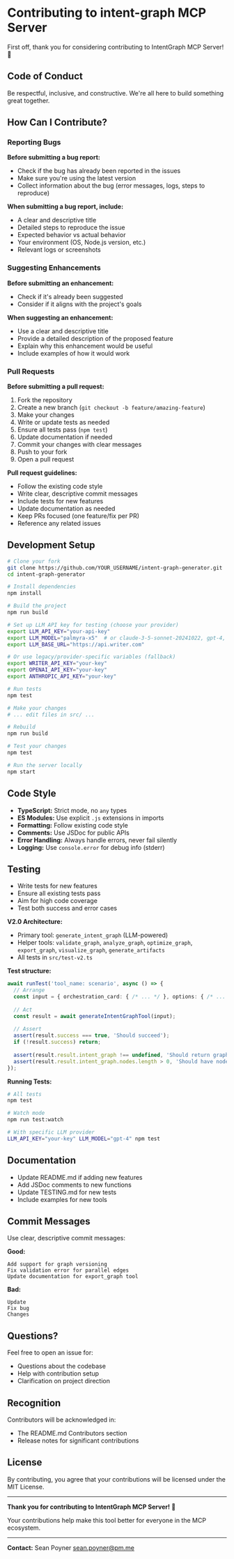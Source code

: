 # Contributing to intent-graph MCP Server

First off, thank you for considering contributing to IntentGraph MCP Server! 🎉

## Code of Conduct

Be respectful, inclusive, and constructive. We're all here to build something great together.

## How Can I Contribute?

### Reporting Bugs

**Before submitting a bug report:**
- Check if the bug has already been reported in the issues
- Make sure you're using the latest version
- Collect information about the bug (error messages, logs, steps to reproduce)

**When submitting a bug report, include:**
- A clear and descriptive title
- Detailed steps to reproduce the issue
- Expected behavior vs actual behavior
- Your environment (OS, Node.js version, etc.)
- Relevant logs or screenshots

### Suggesting Enhancements

**Before submitting an enhancement:**
- Check if it's already been suggested
- Consider if it aligns with the project's goals

**When suggesting an enhancement:**
- Use a clear and descriptive title
- Provide a detailed description of the proposed feature
- Explain why this enhancement would be useful
- Include examples of how it would work

### Pull Requests

**Before submitting a pull request:**
1. Fork the repository
2. Create a new branch (`git checkout -b feature/amazing-feature`)
3. Make your changes
4. Write or update tests as needed
5. Ensure all tests pass (`npm test`)
6. Update documentation if needed
7. Commit your changes with clear messages
8. Push to your fork
9. Open a pull request

**Pull request guidelines:**
- Follow the existing code style
- Write clear, descriptive commit messages
- Include tests for new features
- Update documentation as needed
- Keep PRs focused (one feature/fix per PR)
- Reference any related issues

## Development Setup

```bash
# Clone your fork
git clone https://github.com/YOUR_USERNAME/intent-graph-generator.git
cd intent-graph-generator

# Install dependencies
npm install

# Build the project
npm run build

# Set up LLM API key for testing (choose your provider)
export LLM_API_KEY="your-api-key"
export LLM_MODEL="palmyra-x5"  # or claude-3-5-sonnet-20241022, gpt-4, etc.
export LLM_BASE_URL="https://api.writer.com"

# Or use legacy/provider-specific variables (fallback)
export WRITER_API_KEY="your-key"
export OPENAI_API_KEY="your-key"
export ANTHROPIC_API_KEY="your-key"

# Run tests
npm test

# Make your changes
# ... edit files in src/ ...

# Rebuild
npm run build

# Test your changes
npm test

# Run the server locally
npm start
```

## Code Style

- **TypeScript:** Strict mode, no `any` types
- **ES Modules:** Use explicit `.js` extensions in imports
- **Formatting:** Follow existing code style
- **Comments:** Use JSDoc for public APIs
- **Error Handling:** Always handle errors, never fail silently
- **Logging:** Use `console.error` for debug info (stderr)

## Testing

- Write tests for new features
- Ensure all existing tests pass
- Aim for high code coverage
- Test both success and error cases

**V2.0 Architecture:**
- Primary tool: `generate_intent_graph` (LLM-powered)
- Helper tools: `validate_graph`, `analyze_graph`, `optimize_graph`, `export_graph`, `visualize_graph`, `generate_artifacts`
- All tests in `src/test-v2.ts`

**Test structure:**
```typescript
await runTest('tool_name: scenario', async () => {
  // Arrange
  const input = { orchestration_card: { /* ... */ }, options: { /* ... */ } };
  
  // Act
  const result = await generateIntentGraphTool(input);
  
  // Assert
  assert(result.success === true, 'Should succeed');
  if (!result.success) return;
  
  assert(result.result.intent_graph !== undefined, 'Should return graph');
  assert(result.result.intent_graph.nodes.length > 0, 'Should have nodes');
});
```

**Running Tests:**
```bash
# All tests
npm test

# Watch mode
npm run test:watch

# With specific LLM provider
LLM_API_KEY="your-key" LLM_MODEL="gpt-4" npm test
```

## Documentation

- Update README.md if adding new features
- Add JSDoc comments to new functions
- Update TESTING.md for new tests
- Include examples for new tools

## Commit Messages

Use clear, descriptive commit messages:

**Good:**
```
Add support for graph versioning
Fix validation error for parallel edges
Update documentation for export_graph tool
```

**Bad:**
```
Update
Fix bug
Changes
```

## Questions?

Feel free to open an issue for:
- Questions about the codebase
- Help with contribution setup
- Clarification on project direction

## Recognition

Contributors will be acknowledged in:
- The README.md Contributors section
- Release notes for significant contributions

## License

By contributing, you agree that your contributions will be licensed under the MIT License.

---

**Thank you for contributing to IntentGraph MCP Server!** 🚀

Your contributions help make this tool better for everyone in the MCP ecosystem.

---

**Contact:** Sean Poyner <sean.poyner@pm.me>

